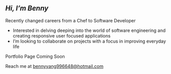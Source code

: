 ## ___Hi, I’m Benny___
Recently changed careers from a Chef to Software Developer
* Interested in delving deeping into the world of software engineering and creating responsive user focused applications
* I’m looking to collaborate on projects with a focus in improving everyday life 

Portfolio Page Coming Soon

Reach me at bennyyang996648@hotmail.com
